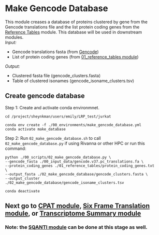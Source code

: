 # Make Gencode Database
This module creases a database of proteins clustered by gene from the Gencode translations file and the list protein coding genes from the [Reference Tables](https://github.com/efwatts/LRP_Troubleshooting/tree/main/01_reference_tables) 
module. This database will be used in downstream modules. <br />
_Input:_ 
- Gencode translations fasta (from [Gencode](https://www.gencodegenes.org/))
- List of protein coding genes (from [01_reference_tables module](https://github.com/efwatts/LRP_Troubleshooting/tree/main/01_reference_tables))
  
_Output:_
- Clustered fasta file (gencode_clusters.fasta)
- Table of clustered isonames (gencode_isoname_clusters.tsv)

## Create gencode database
Step 1: Create and activate conda environmnet.
```
cd /project/sheynkman/users/emily/LRP_test/jurkat

conda env create -f ./00_environments/make_gencode_database.yml
conda activate make_database
```
Step 2: Run `02_make_gencode_database.sh` to call `02_make_gencode_database.py` if using Rivanna or other HPC or run this command:
```
python ./00_scripts/02_make_gencode_database.py \
--gencode_fasta ./00_input_data/gencode.v37.pc_translations.fa \
--protein_coding_genes ./01_reference_tables/protein_coding_genes.txt \
--output_fasta ./02_make_gencode_database/gencode_clusters.fasta \
--output_cluster ./02_make_gencode_database/gencode_isoname_clusters.tsv

conda deactivate
```

## Next go to [CPAT module](https://github.com/efwatts/LRP_Troubleshooting/tree/main/03_CPAT), [Six Frame Translation module](https://github.com/efwatts/LRP_Troubleshooting/tree/main/03_six_frame_translation), or [Transcriptome Summary module](https://github.com/efwatts/LRP_Troubleshooting/tree/main/03_transcriptome_summary)
### Note: the [SQANTI module](https://github.com/efwatts/LRP_Troubleshooting/tree/main/02_SQANTI) can be done at this stage as well. 
